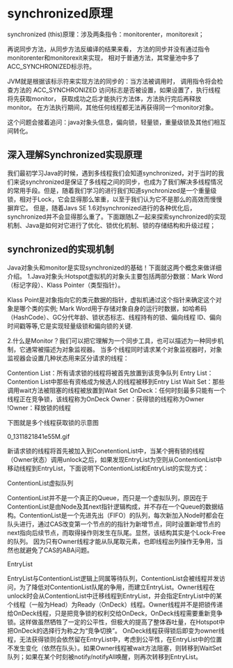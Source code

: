 

# synchronized原理

synchronized (this)原理：涉及两条指令：monitorenter，monitorexit；

再说同步方法，从同步方法反编译的结果来看，
方法的同步并没有通过指令monitorenter和monitorexit来实现，
相对于普通方法，其常量池中多了ACC_SYNCHRONIZED标示符。

JVM就是根据该标示符来实现方法的同步的：当方法被调用时，
调用指令将会检查方法的 ACC_SYNCHRONIZED 访问标志是否被设置，如果设置了，执行线程将先获取monitor，
获取成功之后才能执行方法体，方法执行完后再释放monitor。
在方法执行期间，其他任何线程都无法再获得同一个monitor对象。 

这个问题会接着追问：java对象头信息，偏向锁，轻量锁，重量级锁及其他们相互间转化。


## 深入理解Synchronized实现原理

我们最初学习Java的时候，遇到多线程我们会知道synchronized，对于当时的我们来说synchronized是保证了多线程之间的同步，也成为了我们解决多线程情况的常用手段。但是，随着我们学习的进行我们知道synchronized是一个重量级锁，相对于Lock，它会显得那么笨重，以至于我们认为它不是那么的高效而慢慢摒弃它。
但是，随着Javs SE 1.6对synchronized进行的各种优化后，synchronized并不会显得那么重了。下面跟随LZ一起来探索synchronized的实现机制、Java是如何对它进行了优化、锁优化机制、锁的存储结构和升级过程；

## synchronized的实现机制
Java对象头和monitor是实现synchronized的基础！下面就这两个概念来做详细介绍。
1.Java对象头:Hotspot虚拟机的对象头主要包括两部分数据：Mark Word（标记字段）、Klass Pointer（类型指针）。

Klass Point是对象指向它的类元数据的指针，虚拟机通过这个指针来确定这个对象是哪个类的实例;
Mark Word用于存储对象自身的运行时数据，如哈希码（HashCode）、GC分代年龄、锁状态标志、线程持有的锁、偏向线程 ID、偏向时间戳等等,它是实现轻量级锁和偏向锁的关键.

2.什么是Monitor？我们可以把它理解为一个同步工具，也可以描述为一种同步机制，它通常被描述为对象监视器。
当多个线程同时请求某个对象监视器时，对象监视器会设置几种状态用来区分请求的线程：

Contention List：所有请求锁的线程将被首先放置到该竞争队列
Entry List：Contention List中那些有资格成为候选人的线程被移到Entry List
Wait Set：那些调用wait方法被阻塞的线程被放置到Wait Set
OnDeck：任何时刻最多只能有一个线程正在竞争锁，该线程称为OnDeck
Owner：获得锁的线程称为Owner
!Owner：释放锁的线程

下图就是多个线程获取锁的示意图






0_1311821841e55M.gif

新请求锁的线程将首先被加入到ConetentionList中，当某个拥有锁的线程（Owner状态）调用unlock之后，如果发现EntryList为空则从ContentionList中移动线程到EntryList，下面说明下ContentionList和EntryList的实现方式：

ContentionList虚拟队列

ContentionList并不是一个真正的Queue，而只是一个虚拟队列，原因在于ContentionList是由Node及其next指针逻辑构成，并不存在一个Queue的数据结构。ContentionList是一个先进先出（FIFO）的队列，每次新加入Node时都会在队头进行，通过CAS改变第一个节点的的指针为新增节点，同时设置新增节点的next指向后续节点，而取得操作则发生在队尾。显然，该结构其实是个Lock-Free的队列。
因为只有Owner线程才能从队尾取元素，也即线程出列操作无争用，当然也就避免了CAS的ABA问题。

EntryList

EntryList与ContentionList逻辑上同属等待队列，ContentionList会被线程并发访问，为了降低对ContentionList队尾的争用，而建立EntryList。Owner线程在unlock时会从ContentionList中迁移线程到EntryList，并会指定EntryList中的某个线程（一般为Head）为Ready（OnDeck）线程。Owner线程并不是把锁传递给OnDeck线程，只是把竞争锁的权利交给OnDeck，OnDeck线程需要重新竞争锁。这样做虽然牺牲了一定的公平性，但极大的提高了整体吞吐量，在Hotspot中把OnDeck的选择行为称之为“竞争切换”。
OnDeck线程获得锁后即变为owner线程，无法获得锁则会依然留在EntryList中，考虑到公平性，在EntryList中的位置不发生变化（依然在队头）。如果Owner线程被wait方法阻塞，则转移到WaitSet队列；如果在某个时刻被notify/notifyAll唤醒，则再次转移到EntryList。

 



